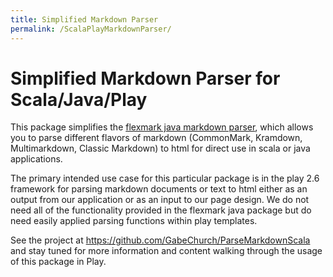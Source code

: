 ```yaml
---
title: Simplified Markdown Parser
permalink: /ScalaPlayMarkdownParser/
---
```



Simplified Markdown Parser for Scala/Java/Play
=============


This package simplifies the [flexmark java markdown parser](https://github.com/vsch/flexmark-java), which allows you to parse different flavors of markdown (CommonMark, Kramdown, Multimarkdown, Classic Markdown) to html for direct use in scala or java applications. 

The primary intended use case for this particular package is in the play 2.6 framework for parsing markdown documents or text to html either as an output from our application or as an input to our page design. We do not need all of the functionality provided in the flexmark java package but do need easily applied parsing functions within play templates.

See the project at https://github.com/GabeChurch/ParseMarkdownScala and stay tuned for more information and content walking through the usage of this package in Play. 
